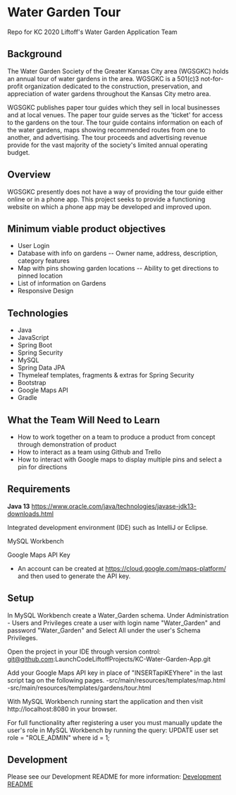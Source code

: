 # Water Garden Tour
Repo for KC 2020 Liftoff's Water Garden Application Team

## Background

The Water Garden Society of the Greater Kansas City area (WGSGKC) holds an annual tour of water gardens in the area. 
WGSGKC is a 501(c)3 not-for-profit organization dedicated to the construction, preservation, and appreciation of 
water gardens throughout the Kansas City metro area.

WGSGKC publishes paper tour guides which they sell in local businesses and at local venues. The paper tour guide 
serves as the 'ticket' for access to the gardens on the tour. The tour guide contains information on each of the 
water gardens, maps showing recommended routes from one to another, and advertising. The tour proceeds and 
advertising revenue provide for the vast majority of the society's limited annual operating budget.

## Overview 

WGSGKC presently does not have a way of providing the tour guide either online or in a phone app. This project seeks to
provide a functioning website on which a phone app may be developed and improved upon.

## Minimum viable product objectives

- User Login
- Database with info on gardens
-- Owner name, address, description, category features
- Map with pins showing garden locations
-- Ability to get directions to pinned location
- List of information on Gardens
- Responsive Design

## Technologies

- Java
- JavaScript
- Spring Boot
- Spring Security
- MySQL
- Spring Data JPA
- Thymeleaf templates, fragments & extras for Spring Security
- Bootstrap
- Google Maps API
- Gradle

## What the Team Will Need to Learn
- How to work together on a team to produce a product from concept through demonstration of product
- How to interact as a team using Github and Trello
- How to interact with Google maps to display multiple pins and select a pin for directions

## Requirements

**Java 13** 
https://www.oracle.com/java/technologies/javase-jdk13-downloads.html

Integrated development environment (IDE) such as IntelliJ or Eclipse. 

MySQL Workbench

Google Maps API Key 
- An account can be created at https://cloud.google.com/maps-platform/ and then used to generate the API key.  

## Setup

In MySQL Workbench create a Water_Garden schema. Under Administration - Users and Privileges create a user with login name "Water_Garden" and password "Water_Garden" and Select All under the user's Schema Privileges.

Open the project in your IDE through version control: git@github.com:LaunchCodeLiftoffProjects/KC-Water-Garden-App.git

Add your Google Maps API key in place of "INSERTapiKEYhere" in the last script tag on the following pages. 
-src/main/resources/templates/map.html
-src/main/resources/templates/gardens/tour.html

With MySQL Workbench running start the application and then visit http://localhost:8080 in your browser. 

For full functionality after registering a user you must manually update the user's role in MySQL Workbench by running the query: 
UPDATE user
set role = "ROLE_ADMIN"
where id = 1; 

## Development
Please see our Development README for more information:
[Development README](./Development.md)
